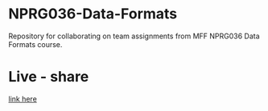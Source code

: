 # NPRG036-Data-Formats
Repository for collaborating on team assignments from MFF NPRG036 Data Formats course.

# Live - share
[link here](https://prod.liveshare.vsengsaas.visualstudio.com/join?1F1DC8FFAD83AEF4CCF7954BB1E62644E1C3)
